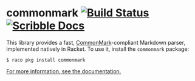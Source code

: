 # commonmark [![Build Status](https://img.shields.io/github/workflow/status/lexi-lambda/racket-commonmark/build/master)](https://github.com/lexi-lambda/racket-commonmark/actions/workflows/build.yml) [![Scribble Docs](https://img.shields.io/badge/docs-built-blue)][commonmark-doc]

This library provides a fast, [CommonMark]-compliant Markdown parser, implemented natively in Racket. To use it, install the `commonmark` package:

```
$ raco pkg install commonmark
```

[For more information, see the documentation.][commonmark-doc]

[commonmark-doc]: https://lexi-lambda.github.io/racket-commonmark/
[CommonMark]: https://commonmark.org/
